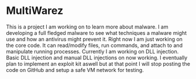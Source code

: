 # MultiWarez
This is a project I am working on to learn more about malware. I am developing a full fledged malware to see what techniques a malware might use and how an antivirus might prevent it. Right now I am just working on the core code. It can read/modify files, run commands, and attach to and manipulate running processes. Currently I am working on DLL injection. Basic DLL injection and manual DLL injections on now working. I eventually plan to implement an exploit kit aswell but at that point I will stop posting the code on GitHub and setup a safe VM network for testing.